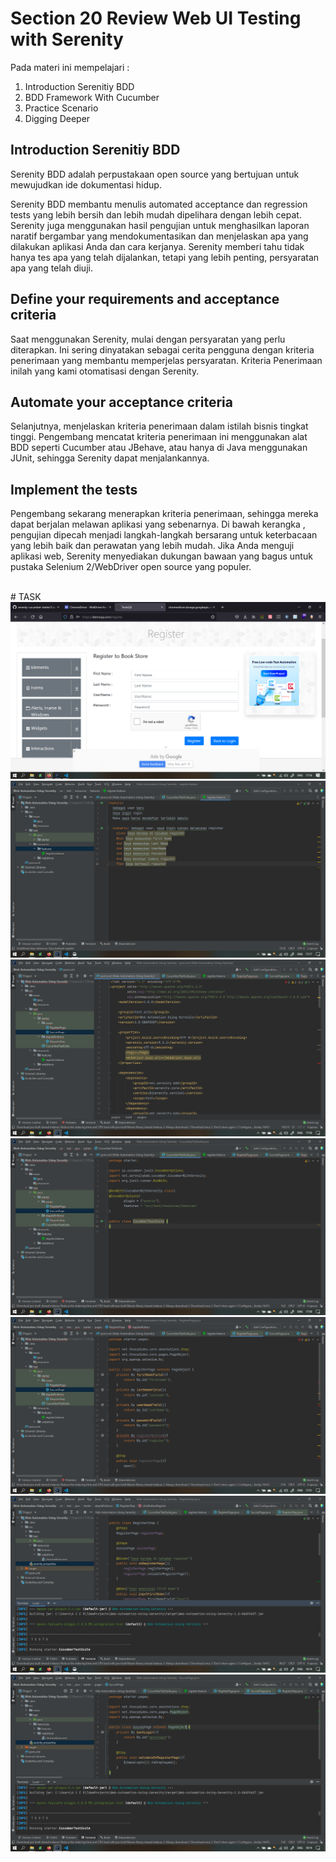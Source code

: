 # Section 20 Review Web UI Testing with Serenity

Pada materi ini mempelajari :

1. Introduction Serenitiy BDD
2. BDD Framework With Cucumber
3. Practice Scenario
4. Digging Deeper

## Introduction Serenitiy BDD

Serenity BDD adalah perpustakaan open source yang bertujuan untuk mewujudkan ide dokumentasi hidup.

Serenity BDD membantu menulis automated acceptance dan regression tests yang lebih bersih dan lebih mudah dipelihara dengan lebih cepat. Serenity juga menggunakan hasil pengujian untuk menghasilkan laporan naratif bergambar yang mendokumentasikan dan menjelaskan apa yang dilakukan aplikasi Anda dan cara kerjanya. Serenity memberi tahu tidak hanya tes apa yang telah dijalankan, tetapi yang lebih penting, persyaratan apa yang telah diuji.

## Define your requirements and acceptance criteria

Saat menggunakan Serenity, mulai dengan persyaratan yang perlu diterapkan. Ini sering dinyatakan sebagai cerita pengguna dengan kriteria penerimaan yang membantu memperjelas persyaratan. Kriteria Penerimaan inilah yang kami otomatisasi dengan Serenity.

## Automate your acceptance criteria

Selanjutnya, menjelaskan kriteria penerimaan dalam istilah bisnis tingkat tinggi. Pengembang mencatat kriteria penerimaan ini menggunakan alat BDD seperti Cucumber atau JBehave, atau hanya di Java menggunakan JUnit, sehingga Serenity dapat menjalankannya.

## Implement the tests

Pengembang sekarang menerapkan kriteria penerimaan, sehingga mereka dapat berjalan melawan aplikasi yang sebenarnya. Di bawah kerangka , pengujian dipecah menjadi langkah-langkah bersarang untuk keterbacaan yang lebih baik dan perawatan yang lebih mudah. Jika Anda menguji aplikasi web, Serenity menyediakan dukungan bawaan yang bagus untuk pustaka Selenium 2/WebDriver open source yang populer.

<br>
# TASK

<img src="screenshot/Screenshot_1.png">
<img src="screenshot/Screenshot_2.png">
<img src="screenshot/Screenshot_3.png">
<img src="screenshot/Screenshot_4.png">
<img src="screenshot/Screenshot_5.png">
<img src="screenshot/Screenshot_6.png">
<img src="screenshot/Screenshot_7.png">
